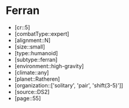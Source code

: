 
# Ferran

- [cr::5]
- [combatType::expert]
- [alignment::N]
- [size::small]
- [type::humanoid]
- [subtype::ferran]
- [environment::high-gravity]
- [climate::any]
- [planet::Ratheren]
- [organization::['solitary', 'pair', 'shift(3-5)']]
- [source::DS2]
- [page::55]
